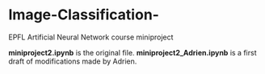 # Image-Classification-
EPFL Artificial Neural Network course miniproject

**miniproject2.ipynb** is the original file.
**miniproject2_Adrien.ipynb** is a first draft of modifications made by Adrien.
